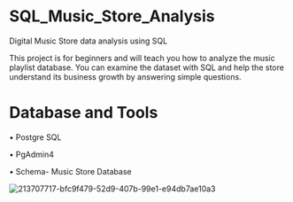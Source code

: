# SQL_Music_Store_Analysis
Digital Music Store data analysis using SQL

This project is for beginners and will teach you how to analyze the music playlist database. You can examine the dataset with SQL and help the store understand its business growth by answering simple questions.

# Database and Tools

• Postgre SQL 

• PgAdmin4

• Schema- Music Store Database


![213707717-bfc9f479-52d9-407b-99e1-e94db7ae10a3](https://github.com/Gauravpatil-007/SQL_Music_Store_Analysis/assets/124186640/7d0933b7-1824-439e-9f88-78ada83f0094)

